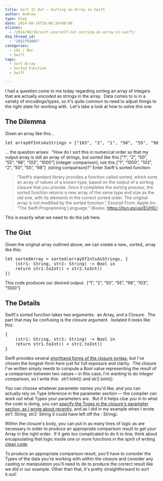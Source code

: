 ```yaml
---
title: Sort It Out – Sorting an Array in Swift
author: Andrew
type: blog
date: 2014-08-16T18:06:26+00:00
aliases:
  - /2014/08/16/sort-yourself-out-sorting-an-array-in-swift/
dsq_thread_id:
  - "2932793065"
categories:
  - iOS / Mac
  - Swift
tags:
  - Sort Array
  - Sorted Function
  - Swift

---
```

I had a question come to me today&nbsp;regarding sorting an array of integers that are actually&nbsp;_encoded_ as strings in the array. &nbsp;Data comes to is in a variety of encodings/types, so it's quite common to need to adjust things to the right state for working with. &nbsp;Let's take a look at how to solve this one.

## The Dilemma

Given an array like this&#8230;

<pre class="lang:swift decode:true " title="Array of Ints encoded as Strings">let arrayOfIntsAsStrings = ["103", "2", "1", "50", "55", "98"]
</pre>

&#8230; the question arises: &nbsp;&#8220;How do I sort this in numerical order so that my output array is still an array of strings, but sorted like this&nbsp;<span class="lang:swift decode:true crayon-inline">[&#8220;1&#8221;, &#8220;2&#8221;, &#8220;50&#8221;, &#8220;55&#8221;, &#8220;98&#8221;, &#8220;103&#8221;, &#8220;1000&#8221;]</span> (integer comparison), not this <span class="lang:swift decode:true  crayon-inline">[&#8220;1&#8221;, &#8220;1000&#8221;, &#8220;103&#8221;, &#8220;2&#8221;, &#8220;50&#8221;, &#8220;55&#8221;, &#8220;98&#8221;]</span>&nbsp;&nbsp;(string comparison)?&#8221; Enter Swift's <span class="lang:swift decode:true  crayon-inline ">sorted</span>&nbsp;function:

> “Swift’s standard library provides a function called sorted, which sorts an array of values of a known type, based on the output of a sorting closure that you provide. Once it completes the sorting process, the sorted function returns a new array of the same type and size as the old one, with its elements in the correct sorted order. The original array is not modified by the sorted function.” Excerpt From: Apple Inc. “The Swift Programming Language.” iBooks. <a title="Swift iBook" href="https://itun.es/us/jEUH0.l" target="_blank">https://itun.es/us/jEUH0.l</a>

This is exactly what we need to do the job here.

## The Gist

Given the original array outlined above, we can create a new_&nbsp;sorted_ array like this:

<pre class="lang:swift decode:true" title="Sorted usage example">let sortedArray = sorted(arrayOfIntsAsStrings, {
    (str1: String, str2: String) -&gt; Bool in
    return str1.toInt() &lt; str2.toInt()
})</pre>

This code produces our desired output: &nbsp;<span class="lang:swift decode:true  crayon-inline ">[&#8220;1&#8221;, &#8220;2&#8221;, &#8220;50&#8221;, &#8220;55&#8221;, &#8220;98&#8221;, &#8220;103&#8221;, &#8220;1000&#8221;]</span>

## The&nbsp;Details

Swift's&nbsp;sorted function takes two arguments: &nbsp;an Array, and a Closure. &nbsp;The part that may be confusing is the closure argument. &nbsp;Isolated it looks like this:

<pre class="lang:swift decode:true " title="Closure">{
    (str1: String, str2: String) -&gt; Bool in
    return str1.toInt() &lt; str2.toInt()
}</pre>

Swift&nbsp;provides several <a title="Apple Developer Documentation - Swift Closures" href="https://developer.apple.com/library/prerelease/mac/documentation/Swift/Conceptual/Swift_Programming_Language/Closures.html" target="_blank">shorthand forms of the closure syntax</a>, but I've chosen the longest-form here just for full exposure and clarity. &nbsp;The closure I've written simply needs to compute a&nbsp;Bool value representing the result of a comparison between two values&nbsp;– in this case, I'm wanting to do _integer_ comparison, so I write this: &nbsp;<span class="lang:swift decode:true  crayon-inline">str1.toInt()</span>&nbsp;and <span class="lang:swift decode:true  crayon-inline">str2.toInt()</span>.

You can choose whatever parameter names you'd like, and you can actually&nbsp;rely on Type Inference in the parameter section&nbsp;&#8212; the compiler can work out what Types your parameters are. &nbsp;But if it helps clue you in to what the code is doing, you can <a title="Clean Coding in Swift – Type Inference" href="http://www.andrewcbancroft.com/2014/08/12/clean-coding-in-swift-type-inference/" target="_blank"><em>specify</em> the Types in the closure's parameter section, as I wrote about recently</a>, and as I did in my example when I wrote <span class="lang:swift decode:true  crayon-inline ">str1: String, str2: String</span>&nbsp;(I could have left off the <span class="lang:swift decode:true  crayon-inline  ">: String</span>).

Within the closure's body, you can put in as many lines of logic as are necessary in order to produce an appropriate comparison result to get your Array in the right order. &nbsp;If it gets _too_ complicated to do it in-line, think about encapsulating that logic inside one or more functions in the spirit of writing <a title="Clean Coding in Swift – Functions" href="http://www.andrewcbancroft.com/2014/08/07/clean-coding-in-swift-functions/" target="_blank">clean code</a>.

To produce an appropriate comparison result, you'll have to consider the Types of the data you're working with within the closure and consider any casting or manipulation you'll need to do to produce the correct result like we did in our example. Other than that, it's pretty straightforward to sort it&nbsp;out!